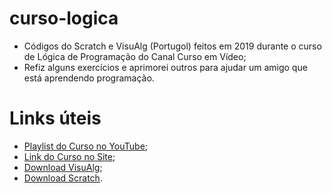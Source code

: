 # curso-logica
- Códigos do Scratch e VisuAlg (Portugol) feitos em 2019 durante o curso de Lógica de Programação do Canal Curso em Vídeo; 
- Refiz alguns exercícios e aprimorei outros para ajudar um amigo que está aprendendo programação.

# Links úteis
- [Playlist do Curso no YouTube](https://www.youtube.com/watch?v=8mei6uVttho&list=PLHz_AreHm4dmSj0MHol_aoNYCSGFqvfXV);
- [Link do Curso no Site](https://www.cursoemvideo.com/curso/curso-de-algoritmo/);
- [Download VisuAlg](https://visualg3.com.br/baixar-o-visualg3-0/);
- [Download Scratch](https://scratch.mit.edu/download).
